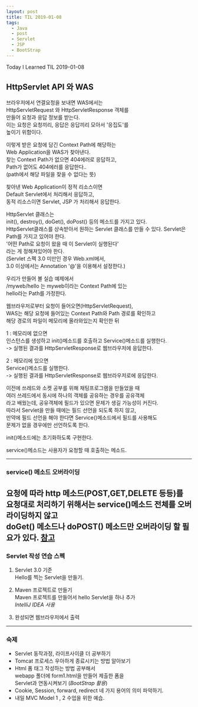 ```yaml
---
layout: post
title: TIL 2019-01-08
tags:
  - Java
  - post
  - Servlet
  - JSP
  - BootStrap
---
```


Today I Learned
TIL 2019-01-08

## HttpServlet API 와 WAS

브라우저에서 연결요청을 보내면 WAS에서는  
HttpServletRequest 와 HttpServletResponse 객체를  
만들어 요청과 응답 정보를 받는다.  
이는 요청은 요청끼리, 응답은 응답끼리 모아서 '응집도'를  
높이기 위함이다.

이렇게 받은 요청에 담긴 Context Path에 해당하는  
Web Application을 WAS가 찾아낸다.  
찾는 Context Path가 없으면 404에러로 응답하고,  
Path가 없어도 404에러를 응답한다..  
(path에서 해당 파일을 찾을 수 없다는 뜻)  

찾아낸 Web Application이 정적 리소스이면  
Default Servlet에서 처리해서 응답하고,  
동적 리소스이면 Servlet, JSP 가 처리해서 응답한다.

HttpServlet 클래스는  
init(), destroy(), doGet(), doPost() 등의 메소드를  가지고 있다.  
HttpServlet클래스를 상속받아서 원하는 Servlet 클래스를 만들 수 있다.
Servlet은 Path를 가지고 있어야 한다.  
'어떤 Path로 요청이 왔을 때 이 Servlet이 실행된다'  
라는 게 정해져있어야 한다.  
(Servlet 스펙 3.0 미만인 경우 Web.xml에서,  
3.0 이상에서는 Annotation '@'을 이용해서 설정한다.)

우리가 만들어 볼 실습 예제에서  
/myweb/hello 는 myweb이라는 Context Path에 있는  
hello라는 Path를 가정한다.  

웹브라우저로부터 요청이 들어오면(HttpServletRequest),  
WAS는 해당 요청에 들어있는 Context Path와 Path 경로를 확인하고  
해당 경로의 파일이 메모리에 올라와있는지 확인한 뒤  

1 : 메모리에 없으면  
 인스턴스를 생성하고 init()메소드를 호출하고 Service()메소드를 실행한다.  
-> 실행된 결과를 HttpServletResponse로 웹브라우저에 응답한다.  

2 : 메모리에 있으면  
 Service()메소드를 실행한다.  
 -> 실행된 결과를 HttpServletResponse로 웹브라우저로에 응답한다.

이전에 쓰레드와 소켓 공부를 위해 채팅프로그램을 만들었을 때  
여러 쓰레드에서 동시에 하나의 객체를 공유하는 경우를 공유객체  
라고 배웠는데, 공유객체에 필드가 있으면 문제가 생길 가능성이 커진다.  
따라서 Servlet을 만들 때에는 필드 선언을 되도록 하지 않고,  
만약에 필드 선언을 해야 한다면 Service()메소드에서 필드를 사용해도  
문제가 없을 경우에만 선언하도록 한다.

init()메소드에는 초기화하도록 구현한다.  

service()메소드는 사용자가 요청할 때 호출하는 메소드.  

---

### service() 메소드 오버라이딩
  
  요청에 따라 http 메소드(POST,GET,DELETE 등등)를  
  요청대로 처리하기 위해서는 service()메소드 전체를 오버라이딩하지 않고  
  doGet() 메소드나 doPOST() 메소드만 오버라이딩 할 필요가 있다.
  [참고](http://jkkang.net/java/servlet/servlet-3.html)
---

### Servlet 작성 연습 스펙

1. Servlet 3.0 기준  
  Hello를 찍는 Servlet을 만들기.

2. Maven 프로젝트로 만들기  
  Maven 프로젝트를 만들어서 hello Servlet을 하나 추가  
  *IntelliJ IDEA 사용*

3. 완성되면 웹브라우저에서 출력

---

### 숙제
* Servlet 동작과정, 라이프사이클 더 공부하기
* Tomcat 프로세스 우아하게 종료시키는 방법 알아보기
* Html 폼 태그 작성하는 방법 공부해서   
   webapp 폴더에 form1.html을 만들어 제출한 폼을  
   Servlet과 연동시켜보기 (*BootStrap 활용*)
* Cookie, Session, forward, redirect 네 가지 용어의 의미 파악하기.
* 내일 MVC Model 1 , 2 수업을 위한 예습.
